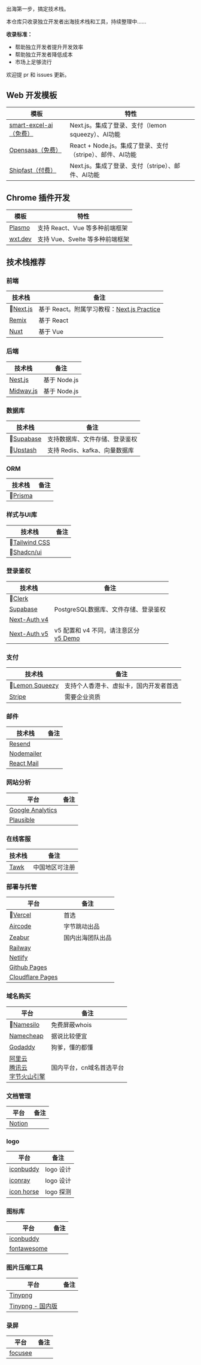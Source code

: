 出海第一步，搞定技术栈。

本仓库只收录独立开发者出海技术栈和工具，持续整理中……

**收录标准：**

- 帮助独立开发者提升开发效率
- 帮助独立开发者降低成本
- 市场上足够流行 

欢迎提 pr 和 issues 更新。



## Web 开发模板
| 模板 | 特性 |
| --- | --- |
| [smart-excel-ai（免费）](https://github.com/weijunext/smart-excel-ai) | Next.js。集成了登录、支付（lemon squeezy）、AI功能 |
| [Opensaas（免费）](https://github.com/wasp-lang/open-saas/) | React + Node.js。集成了登录、支付（stripe）、邮件、AI功能 |
| [Shipfast（付费）](https://shipfa.st/) | Next.js。集成了登录、支付（stripe）、邮件、AI功能 |


## Chrome 插件开发
| 模板 | 特性 |
| --- | --- |
| [Plasmo](https://www.plasmo.com/) | 支持 React、Vue 等多种前端框架 |
| [wxt.dev](https://wxt.dev/) | 支持 Vue、Svelte 等多种前端框架 |



## 技术栈推荐

### 前端
| 技术栈 | 备注|
| --- | --- |
| 🌟[Next.js](https://nextjs.org/) | 基于 React。附属学习教程：[Next.js Practice](https://nextjs.weijunext.com/)  |
| [Remix](https://remix.run/) | 基于 React |
| [Nuxt](https://nuxt.com/) | 基于 Vue |


### 后端
| 技术栈 | 备注|
| --- | --- |
| [Nest.js](https://docs.nestjs.com/) | 基于 Node.js |
| [Midway.js](https://midwayjs.org/) | 基于 Node.js |

### 数据库
| 技术栈 | 备注 |
| --- | --- |
| 🌟[Supabase](https://supabase.com/) |  支持数据库、文件存储、登录鉴权 |
| 🌟[Upstash](https://console.upstash.com) |  支持 Redis、kafka、向量数据库 |

### ORM
| 技术栈 | 备注 |
| --- | --- |
| 🌟[Prisma](https://prisma.io/) |   |


### 样式与UI库
| 技术栈 | 备注 |
| --- | --- |
| 🌟[Tailwind CSS](https://tailwindcss.com/) | |
| 🌟[Shadcn/ui](https://ui.shadcn.com/) |  |


### 登录鉴权
| 技术栈 | 备注 |
| --- | --- |
| 🌟[Clerk](https://clerk.com/) | |
| [Supabase](https://supabase.com/) |  PostgreSQL数据库、文件存储、登录鉴权 |
| [Next-Auth v4](https://next-auth.js.org/) | |
| [Next-Auth v5](https://authjs.dev/getting-started/introduction) | v5 配置和 v4 不同，请注意区分<br> [v5 Demo](https://github.com/AntonioErdeljac/next-auth-v5-advanced-guide) |


### 支付
| 技术栈 | 备注 |
| --- | --- |
| 🌟[Lemon Squeezy](https://www.lemonsqueezy.com/) |  支持个人香港卡、虚拟卡，国内开发者首选 |
| [Stripe](https://stripe.com/) | 需要企业资质  |


### 邮件
| 技术栈 | 备注 |
| --- | --- |
| [Resend](https://resend.com/) |   |
| [Nodemailer](https://github.com/nodemailer/nodemailer) |  |
| [React Mail](https://react.email/) |  |

### 网站分析
| 平台 | 备注 |
| --- | --- |
| [Google Analytics](https://analytics.google.com/analytics/web/) | |
| [Plausible]( https://plausible.io) | |


### 在线客服
| 技术栈 | 备注 |
| --- | --- |
| [Tawk](https://tawk.to/) | 中国地区可注册  |


### 部署与托管
| 平台 | 备注 |
| --- | --- |
| 🌟[Vercel](https://vercel.com/dashboard) | 首选 |
| [Aircode](https://aircode.io/) | 字节跳动出品 |
| [Zeabur](https://zeabur.com/) | 国内出海团队出品 |
| [Railway](https://railway.app/) |  |
| [Netlify](https://www.netlify.com/) | |
| [Github Pages](https://pages.github.com/) | |
| [Cloudflare Pages](https://developers.cloudflare.com/pages/) | |


### 域名购买
| 平台 | 备注 |
| --- | --- |
| 🌟[Namesilo](https://www.namesilo.com/) | 免费屏蔽whois |
| [Namecheap](https://www.namecheap.com/) | 据说比较便宜 |
| [Godaddy](https://www.godaddy.com/) | 狗爹，懂的都懂 |
| [阿里云](https://wanwang.aliyun.com/domain) <br>  [腾讯云](https://cloud.tencent.com/act/pro/domain-sale) <br> [字节火山引擎](https://www.volcengine.com/product/domain-service)| 国内平台，cn域名首选平台 |


### 文档管理
| 平台 | 备注 |
| --- | --- |
| [Notion](https://notion.so/) |  |


### logo
| 平台 | 备注 |
| --- | --- |
| [iconbuddy](https://iconbuddy.app/logo-maker) |  logo 设计 |
| [iconray](https://icon.ray.so/) |  logo 设计 |
| [icon horse](https://icon.horse/) |  logo 探测 |

### 图标库
| 平台 | 备注 |
| --- | --- |
| [iconbuddy](https://iconbuddy.app/) | |
| [fontawesome](https://fontawesome.com/icons) | |

### 图片压缩工具
| 平台 | 备注 |
| --- | --- |
| [Tinypng](https://tinypng.com/) | |
| [Tinypng - 国内版](https://tinify.cn/) | |


### 录屏
| 平台 | 备注 |
| --- | --- |
| [focusee](https://gemoo.com/focusee/) | |

